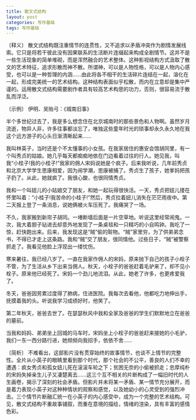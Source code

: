 ```yaml
---
title: 散文式结构
layout: post
categories: 写作基础
tags: 写作基础
---
```


〔释义〕 散文式结构既注重情节的连贯性，又不追求以矛盾冲突作为剧情发展线索。它只是将若干彼此没有因果联系的生活断片连缀起来构成全剧情节。这并不是一些生活现象的简单堆砌，而是浑然融合的艺术整体。这种影视结构方式汲取了散文的艺术特征，追求形散而神不散。所谓神，可以是人物性格，可以是人物内心感受，也可以是一种哲理的内涵……由此将各不相干的生活碎片连结在一起，溶化在一起，形成完美统一的艺术结构。这种结构表面似乎松散，而内在立意却是集中严谨的。运用散文式结构需要剧作者具有较高艺术构思的功力，否则，很容易流于散乱而浮泛。

〔示例〕 伊明、吴贻弓：《城南旧事》

半个多世纪过去了，我是多么想念住在北京城南时的那些景色和人物啊。虽然岁月流逝，物异人非，许多往事都淡忘了，唯独这些童年时光的琐事却永久永久地在我这个远方游子的心头日渐清晰起来……

我叫林英子，当时还是个不太懂事的小女孩。在我家居住的惠安会馆胡同里，有一个叫秀贞的姑娘。她几乎每天都痴痴地依在门边看着过往的行人。她见我，叫我“小桂子!我的小桂子!”我家的佣人宋妈说她是个疯子。后来我听说，几年前秀贞和北京大学学生思康相爱，因为闹学潮，思康被捕了。秀贞生了孩子，她爹妈把孩子扔了。从此，她就疯了。我很心酸，也很同情秀贞。

我和一个叫妞儿的小姑娘交了朋友，和她一起玩得很快活。一天，秀贞把妞儿搂在怀里叫着：“小桂子!我苦命的小桂子!”然后，秀贞拉着妞儿消失在茫茫雨夜中。第二天报上登了一条消息，说她俩被火车压死了。我痛哭了一场。

不久，我家搬到新帘子胡同。一堵断墙后面是一片空草地。听说这里经常闹鬼。一次，我大着胆子钻进去却意外地发现了一条桌毯和一只精巧的小自鸣钟。我吃了一惊，赶快跑出来。后来，我发现这是“贼”偷的赃物。“贼”家里穷，为了供弟弟念书，不得已才走上这条路。我和“贼”交了朋友，很同情他。过些日子，“贼”被警察抓走了。我看见他脸上浮现出一缕忧伤。

寒来暑往，我已经八岁了。一直在我家作佣人的宋妈，原来抛下自己的孩子小栓子不管，为了生活从乡下出来当佣人。秋天，小栓子的爸爸赶着毛驴来了，却不见小栓子。原来他已经死了。宋妈一个劲儿地流泪。从此，她老了许多，也更疼爱我了。

冬天，爸爸因劳累过度得了肺病，住进医院。我每次去看他，他都吃力地伸出手，抚摸着我的头。听说我学习成绩好时，他笑了。

第二年秋天，爸爸去世了。在瑟瑟秋风中我和全家及爸爸的学生们默默地立在爸爸的墓前。

当我和妈妈、弟弟坐上回城的马车时，宋妈坐上小栓子的爸爸赶来接她的小毛驴，我们一东一西分路行进，她频频向我招手，依依不舍……

〔简析〕 不难看出，这部影片没有贯穿始终的故事情节，也谈不上情节的完整性。全片从小英子的眼睛里看到那个时代，那个社会的不公平，善良的人们不幸的遭遇：疯女秀贞和孤女妞儿死在滚滚车轮之下；贫困无奈的小偷被抓走；忠厚纯朴的宋妈失掉亲生儿子又凄楚离去……这三个互不相关的片断构成了一幅旧时代的人生画卷，揭示了深刻的社会矛盾。但影片并未将某一矛盾、某一情节充分展开，而是着力表现小英子对这种种情状的观察和感觉，以及她幼小的心灵受到的强烈冲击。三个情节片断融汇统一在小英子的内心感受中，成为一个完整的艺术结构。可见，散文式结构不重故事铺叙，而重在意境的描绘，情绪的渲染，具有丰富的感情色彩。 